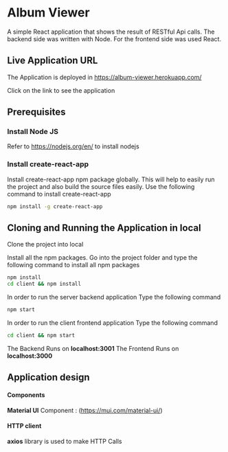 # Album Viewer
A simple React application that shows the result of RESTful Api calls.
The backend side was written with Node. For the frontend side was used React.


## Live Application URL

The Application is deployed in https://album-viewer.herokuapp.com/

Click on the link to see the application


## Prerequisites

### Install Node JS
Refer to https://nodejs.org/en/ to install nodejs

### Install create-react-app
Install create-react-app npm package globally. This will help to easily run the project and also build the source files easily. Use the following command to install create-react-app

```bash
npm install -g create-react-app
```

## Cloning and Running the Application in local

Clone the project into local

Install all the npm packages. Go into the project folder and type the following command to install all npm packages

```bash
npm install
cd client && npm install
```

In order to run the server backend application Type the following command

```bash
npm start
```

In order to run the client frontend application Type the following command

```bash
cd client && npm start
```

The Backend Runs on **localhost:3001**
The Frontend Runs on **localhost:3000**


## Application design

#### Components

**Material UI** Component : (https://mui.com/material-ui/)
 

#### HTTP client

**axios** library is used to make HTTP Calls
